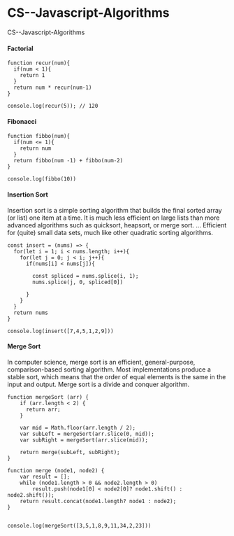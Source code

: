 # CS--Javascript-Algorithms
CS--Javascript-Algorithms


#### Factorial 
```
function recur(num){
  if(num < 1){
    return 1
  }
  return num * recur(num-1)
}

console.log(recur(5)); // 120
```

#### Fibonacci
```
function fibbo(num){
  if(num <= 1){
    return num
  }
  return fibbo(num -1) + fibbo(num-2)
}

console.log(fibbo(10))

```

#### Insertion Sort

Insertion sort is a simple sorting algorithm that builds the final sorted array (or list) one item at a time. It is much less efficient on large lists than more advanced algorithms such as quicksort, heapsort, or merge sort. ... Efficient for (quite) small data sets, much like other quadratic sorting algorithms.

```
const insert = (nums) => {
  for(let i = 1; i < nums.length; i++){
    for(let j = 0; j < i; j++){
      if(nums[i] < nums[j]){
        
        const spliced = nums.splice(i, 1);
        nums.splice(j, 0, spliced[0])
        
      }
    }
  }
  return nums
}

console.log(insert([7,4,5,1,2,9]))
```

#### Merge Sort

In computer science, merge sort is an efficient, general-purpose, comparison-based sorting algorithm. Most implementations produce a stable sort, which means that the order of equal elements is the same in the input and output. Merge sort is a divide and conquer algorithm.

```
function mergeSort (arr) {
    if (arr.length < 2) {
      return arr;
    }

    var mid = Math.floor(arr.length / 2);
    var subLeft = mergeSort(arr.slice(0, mid));
    var subRight = mergeSort(arr.slice(mid));

    return merge(subLeft, subRight);
}

function merge (node1, node2) {
    var result = [];
    while (node1.length > 0 && node2.length > 0)
        result.push(node1[0] < node2[0]? node1.shift() : node2.shift());
    return result.concat(node1.length? node1 : node2);
}


console.log(mergeSort([3,5,1,8,9,11,34,2,23]))
```
